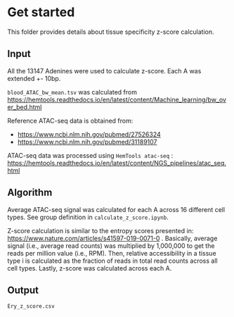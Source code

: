 


# Get started


This folder provides details about tissue specificity z-score calculation.

## Input

All the 13147 Adenines were used to calculate z-score. Each A was extended +- 10bp.

`blood_ATAC_bw_mean.tsv` was calculated from https://hemtools.readthedocs.io/en/latest/content/Machine_learning/bw_over_bed.html


Reference ATAC-seq data is obtained from:
- https://www.ncbi.nlm.nih.gov/pubmed/27526324
- https://www.ncbi.nlm.nih.gov/pubmed/31189107

ATAC-seq data was processed using `HemTools atac-seq` : https://hemtools.readthedocs.io/en/latest/content/NGS_pipelines/atac_seq.html

## Algorithm

Average ATAC-seq signal was calculated for each A across 16 different cell types. See group definition in `calculate_z_score.ipynb`.

Z-score calculation is similar to the entropy scores presented in: https://www.nature.com/articles/s41597-019-0071-0 . Basically, average signal (i.e., average read counts) was multiplied by 1,000,000 to get the reads per million value (i.e., RPM). Then, relative accessibility in a tissue type i is calculated as the fraction of reads in total read counts across all cell types. Lastly, z-score was calculated across each A.

## Output

`Ery_z_score.csv`





